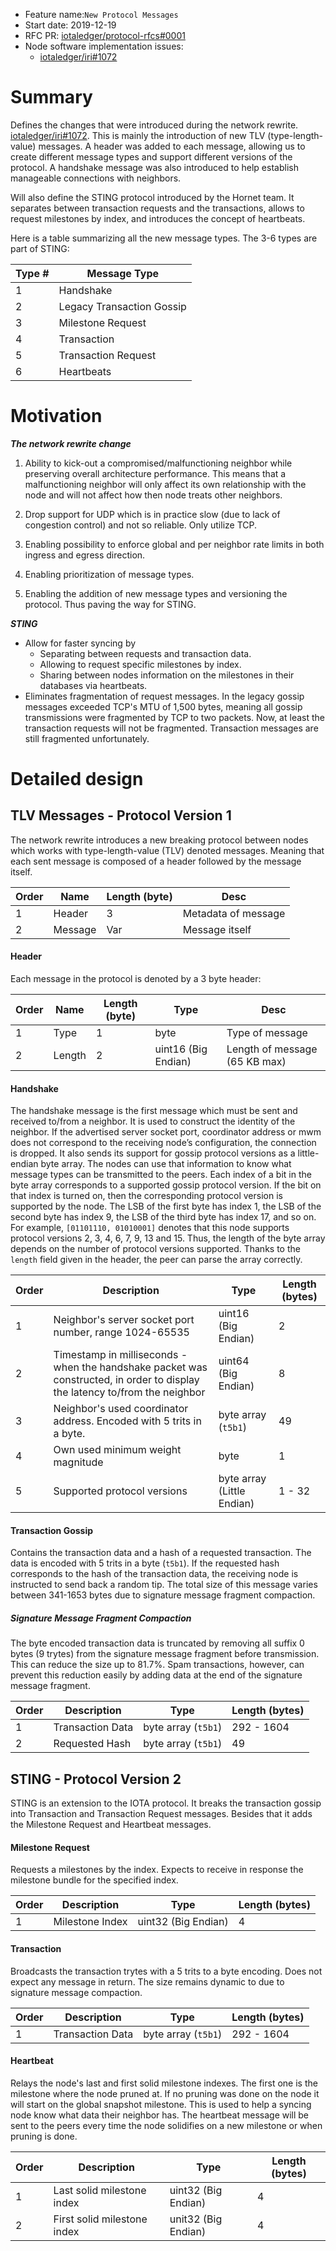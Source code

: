 + Feature name:`New Protocol Messages`
+ Start date: 2019-12-19
+ RFC PR: [iotaledger/protocol-rfcs#0001](https://github.com/iotaledger/protocol-rfcs/pull/0001)
+ Node software implementation issues: 
  - [iotaledger/iri#1072](https://github.com/iotaledger/iri/issues/1072)


# Summary
Defines the changes that were introduced during the network rewrite. [iotaledger/iri#1072](https://github.com/iotaledger/iri/issues/1072). This is mainly the introduction of new TLV (type-length-value) messages. A header was added to each message, allowing us to create different message types and support different versions of the protocol. A handshake message was also introduced to help establish manageable connections with neighbors.

Will also define the STING protocol introduced by the Hornet team. It separates between transaction requests and the transactions, allows to request milestones by index, and introduces the concept of heartbeats.

Here is a table summarizing all the new message types. The 3-6 types are part of STING:

| Type # | Message Type |
| ------ | ------------ |
|  1     | Handshake    |
|  2     | Legacy Transaction Gossip |
|  3     | Milestone Request|
|  4     | Transaction |
|  5     | Transaction Request   |
|  6     | Heartbeats            |

# Motivation

***The network rewrite change***
1. Ability to kick-out a compromised/malfunctioning neighbor while preserving overall architecture performance. This means that a malfunctioning neighbor will only affect its own relationship with the node and will not affect how then node  treats other neighbors.

2. Drop support for UDP which is in practice slow (due to lack of congestion control) and not so reliable. Only utilize TCP.

3. Enabling possibility to enforce global and per neighbor rate limits in both ingress and egress direction. 

5. Enabling prioritization of message types.

6. Enabling the addition of new message types and versioning the protocol. Thus paving the way for STING.


***STING***

- Allow for faster syncing by
  - Separating between requests and transaction data.
  - Allowing to request specific milestones by index.
  - Sharing between nodes information on the milestones in their databases via heartbeats.
- Eliminates fragmentation of request messages. In the legacy gossip messages exceeded TCP's MTU of 1,500 bytes, meaning all gossip transmissions were fragmented by TCP to two packets. Now, at least the transaction requests will not be fragmented. Transaction messages are still fragmented unfortunately.




# Detailed design

## **TLV Messages - Protocol Version 1**
The network rewrite introduces a new breaking protocol between nodes which works with type-length-value (TLV) denoted messages. Meaning that each sent message is composed of a header followed by the message itself.

| Order | Name   | Length (byte) | Desc             |
| ----- | ----   | ------------- | ----                         |
|   1   | Header |   3           | Metadata of message          |
|   2   |Message |   Var         | Message itself               |

#### Header
Each message in the protocol is denoted by a 3 byte header:

| Order | Name | Length (byte) | Type              | Desc             |
| ----- | ---- | ------------- | ----------------- | ----                         |
|   1   | Type |   1           | byte              | Type of message              |
|   2   |Length|   2           |uint16 (Big Endian)| Length of message (65 KB max)|

#### Handshake
The handshake message is the first message which must be sent and received to/from a neighbor. It is used to construct the identity of the neighbor. If the advertised server socket port, coordinator address or mwm does not correspond to the receiving node’s configuration, the connection is dropped. It also sends its support for gossip protocol versions as a little-endian byte array. The nodes can use that information to know what message types can be transmitted to the peers.
Each index of a bit in the byte array corresponds to a supported gossip protocol version. If the bit on that index is turned on, then the corresponding protocol version is supported by the node. The LSB of the first byte has index 1, the LSB of the second byte has index 9, the LSB of the third byte has index 17, and so on.
For example, `[01101110, 01010001]` denotes that this node supports protocol versions 2, 3, 4, 6, 7, 9, 13 and 15. Thus, the length of the byte array depends on the number of protocol versions supported. Thanks to the `length` field given in the header, the peer can parse the array correctly.

| Order | Description                                                                                                                 | Type                       | Length (bytes)   |
| ----- | ----------------------------------------------------------------------                                                      | ----                       | ---------------  |
|  1    | Neighbor's server socket port number, range 1024-65535                                                                      | uint16 (Big Endian)        | 2                |
| 2     | Timestamp in milliseconds - when the handshake packet was constructed, in order to display the latency to/from the neighbor | uint64 (Big Endian)        | 8                |
| 3     | Neighbor's used coordinator address. Encoded with 5 trits in a byte.                                                        | byte array (`t5b1`)        | 49               |
| 4     | Own used minimum weight magnitude                                                                                           | byte                       | 1                |
| 5     | Supported protocol versions                                                                                       | byte array (Little Endian) | 1 - 32           |

#### Transaction Gossip
Contains the transaction data and a hash of a requested transaction. The data is encoded with 5 trits in a byte (`t5b1`). If the requested hash corresponds to the hash of the transaction data, the receiving node is instructed to send back a random tip.
The total size of this message varies between 341-1653 bytes due to signature message fragment compaction.

##### Signature Message Fragment Compaction
The byte encoded transaction data is truncated by removing all suffix 0 bytes (9 trytes) from the signature message fragment before transmission. This can reduce the size up to 81.7%. Spam transactions, however, can prevent this reduction easily by adding data at the end of the signature message fragment.


 
| Order | Description      | Type                    |Length (bytes)   |
| ----- | -----------      | --------------------    |---------------- |
|  1    | Transaction Data | byte array (`t5b1`)     |292 - 1604       |
|  2    | Requested Hash   | byte array (`t5b1`)     | 49              |


## STING - Protocol Version 2

STING is an extension to the IOTA protocol. It breaks the transaction gossip into Transaction and Transaction Request messages. Besides that it adds the Milestone Request and Heartbeat messages.

#### Milestone Request

Requests a milestones by the index. Expects to receive in response the milestone bundle for the specified index.

| Order | Description                            | Type                    | Length (bytes)   |
| ----- | -----------                            | ---------------------   |----------------  |
|  1    | Milestone Index                        | uint32 (Big Endian)     |     4            |

#### Transaction 

Broadcasts the transaction trytes with a 5 trits to a byte encoding. Does not expect any message in return. The size remains dynamic to due to signature message compaction.


| Order | Description      | Type                | Length (bytes)   |
| ----- | -----------      | ------------------- | ---------------- |
|  1    | Transaction Data | byte array (`t5b1`) |292 - 1604       |

#### Heartbeat

Relays the node's last and first solid milestone indexes. The first one is the milestone where the node pruned at. If no pruning was done on the node it will start on the global snapshot milestone.  This is used to help a syncing node know what data their neighbor has.
The heartbeat message will be sent to the peers every time the node solidifies on a new milestone or when pruning is done.

|Order | Description                 | Type                   | Length (bytes) |
| ---- | ------------------          | -------------------    | -------------  | 
|  1   | Last solid milestone index  | uint32 (Big Endian)    | 4 |
|  2   | First solid milestone index | unit32 (Big Endian)    | 4 |
